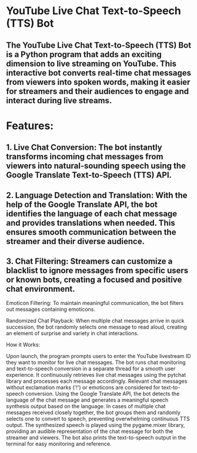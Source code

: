 # **YouTube Live Chat Text-to-Speech (TTS) Bot**
## The YouTube Live Chat Text-to-Speech (TTS) Bot is a Python program that adds an exciting dimension to live streaming on YouTube. This interactive bot converts real-time chat messages from viewers into spoken words, making it easier for streamers and their audiences to engage and interact during live streams.

# Features:
## 1. Live Chat Conversion: The bot instantly transforms incoming chat messages from viewers into natural-sounding speech using the Google Translate Text-to-Speech (TTS) API.
## 2. Language Detection and Translation: With the help of the Google Translate API, the bot identifies the language of each chat message and provides translations when needed. This ensures smooth communication between the streamer and their diverse audience.
## 3. Chat Filtering: Streamers can customize a blacklist to ignore messages from specific users or known bots, creating a focused and positive chat environment.

Emoticon Filtering: To maintain meaningful communication, the bot filters out messages containing emoticons.

Randomized Chat Playback: When multiple chat messages arrive in quick succession, the bot randomly selects one message to read aloud, creating an element of surprise and variety in chat interactions.

How it Works:

Upon launch, the program prompts users to enter the YouTube livestream ID they want to monitor for live chat messages.
The bot runs chat monitoring and text-to-speech conversion in a separate thread for a smooth user experience.
It continuously retrieves live chat messages using the pytchat library and processes each message accordingly.
Relevant chat messages without exclamation marks ('!') or emoticons are considered for text-to-speech conversion.
Using the Google Translate API, the bot detects the language of the chat message and generates a meaningful speech synthesis output based on the language.
In cases of multiple chat messages received closely together, the bot groups them and randomly selects one to convert to speech, preventing overwhelming continuous TTS output.
The synthesized speech is played using the pygame.mixer library, providing an audible representation of the chat message for both the streamer and viewers.
The bot also prints the text-to-speech output in the terminal for easy monitoring and reference.
